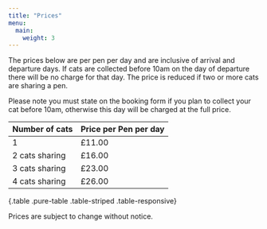 ```yaml
---
title: "Prices"
menu:
  main:
    weight: 3
---
```


The prices below are per pen per day and are inclusive of arrival and departure days. If cats are collected before 10am on the day of departure there will be no charge for that day. The price is reduced if two or more cats are sharing a pen.

Please note you must state on the booking form if you plan to collect your cat before 10am, otherwise this day will be charged at the full price.

Number of cats|Price per Pen per day
--------------|---------------------
1|£11.00
2 cats sharing|£16.00
3 cats sharing|£23.00
4 cats sharing|£26.00
{.table .pure-table .table-striped .table-responsive}

Prices are subject to change without notice.
